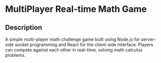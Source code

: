 # MultiPlayer Real-time Math Game
## Description
A simple multi-player math challenge game built using Node.js for server-side socket programming and React for the client-side interface. Players can compete against each other in real-time, solving math calculus problems.
